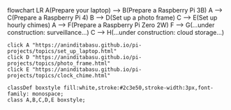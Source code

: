 <div class="mermaid">
flowchart LR
    A(Prepare your laptop) --> B(Prepare a Raspberry Pi 3B)
	A --> C(Prepare a Raspberry Pi 4)
    B --> D(Set up a photo frame)
    C --> E(Set up hourly chimes)
	A --> F(Prepare a Raspberry Pi Zero 2W)
	F --> G(...under construction: surveillance...)
    C --> H(...under construction: cloud storage...)
	
	click A "https://aninditabasu.github.io/pi-projects/topics/set_up_laptop.html"
	click D "https://aninditabasu.github.io/pi-projects/topics/photo_frame.html"
	click E "https://aninditabasu.github.io/pi-projects/topics/clock_chime.html"
	
	classDef boxstyle fill:white,stroke:#2c3e50,stroke-width:3px,font-family: monospace;
    class A,B,C,D,E boxstyle;
</div>